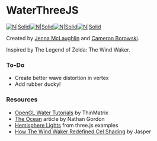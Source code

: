 # WaterThreeJS

[![N|Solid](https://upload.wikimedia.org/wikipedia/commons/thumb/a/a7/React-icon.svg/50px-React-icon.svg.png)](https://react.dev/)[![N|Solid](https://upload.wikimedia.org/wikipedia/commons/thumb/f/f1/Vitejs-logo.svg/50px-Vitejs-logo.svg.png)](https://vite.dev/)[![N|Solid](https://upload.wikimedia.org/wikipedia/commons/thumb/0/02/Babel_Logo.svg/100px-Babel_Logo.svg.png)](https://babeljs.io/)[![N|Solid](https://upload.wikimedia.org/wikipedia/commons/thumb/3/3f/Three.js_Icon.svg/50px-Three.js_Icon.svg.png)](https://threejs.org/)

Created by [Jenna McLaughlin](https://github.com/jennagmclaughlin) and [Cameron Borowski](https://github.com/cam7077).

Inspired by The Legend of Zelda: The Wind Waker.

### To-Do
- Create better wave distortion in vertex
- Add rubber ducky!

### Resources
- [OpenGL Water Tutorials](https://www.youtube.com/playlist?list=PLRIWtICgwaX23jiqVByUs0bqhnalNTNZh) by ThinMatrix
- [The Ocean](https://medium.com/@gordonnl/the-ocean-170fdfd659f1) article by Nathan Gordon
- [Hemisphere Lights](https://threejs.org/examples/webgl_lights_hemisphere.html) from three.js examples
- [How The Wind Waker Redefined Cel Shading](https://www.youtube.com/watch?v=mnxs6CR6Zrk) by Jasper